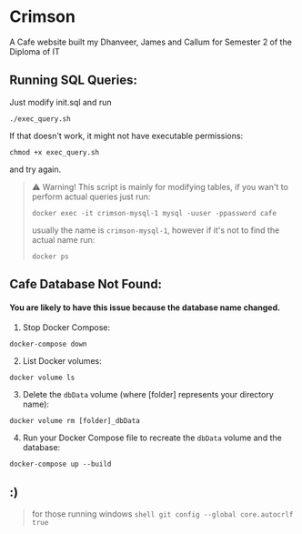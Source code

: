 # Crimson
A Cafe website built my Dhanveer, James and Callum for Semester 2 of the Diploma of IT

## Running SQL Queries:
Just modify init.sql and run
```
./exec_query.sh
```
If that doesn't work, it might not have executable permissions:
```
chmod +x exec_query.sh
```
and try again.

> ⚠️ Warning! This script is mainly for modifying tables, if you wan't to perform actual queries just run:
>```shell
>docker exec -it crimson-mysql-1 mysql -uuser -ppassword cafe
>```
> usually the name is `crimson-mysql-1`, however if it's not to find the actual name run:
>```shell
>docker ps
>```

## Cafe Database Not Found:
#### You are likely to have this issue because the database name changed.

1. Stop Docker Compose:

```shell
docker-compose down
```

2. List Docker volumes:

```shell
docker volume ls
```
3. Delete the `dbData` volume (where [folder] represents your directory name):

```shell
docker volume rm [folder]_dbData
```

4. Run your Docker Compose file to recreate the `dbData` volume and the database:

```shell
docker-compose up --build
```

## :)
> for those running windows ```shell git config --global core.autocrlf true```
